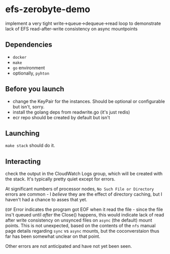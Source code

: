 # efs-zerobyte-demo
implement a very tight write->queue->dequeue->read loop to demonstrate lack of EFS read-after-write consistency on async mountpoints

## Dependencies 
* `docker` 
* `make`
* `go` environment
* optionally, `pyhton`

## Before you launch
* change the KeyPair for the instances.  Should be optional or configurable but isn't, sorry.
* install the golang deps from readwrite.go (it's just redis)
* ecr repo should be created by default but isn't

## Launching

`make stack` should do it.  

## Interacting

check the output in the CloudWatch Logs group, which will be created with the stack.  It's typically pretty quiet except for errors.

At significant numbers of processor nodes, `No Such File or Directory` errors are common - I _believe_ they are the effect of directory caching, but I haven't had a chance to asses that yet.  

`EOF` Error indicates the program got EOF when it read the file - since the file ins't queued until _after_ the Close() happens, this would indicate lack of read after write consistency on unsynced files on `async` (the default) mount points.  This is not unexpected, based on the contents of the `nfs` manual page details regarding `sync` vs `async` mounts, but the coconverstaion thus far has been somewhat unclear on that point.

Other errors are not anticipated and have not yet been seen.

